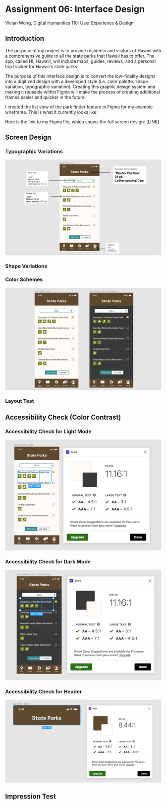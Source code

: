 # Assignment 06: Interface Design
Vivian Wong, Digital Humanities 110: User Experience & Design

## Introduction
The purpose of my project is to provide residents and visitors of Hawaii with a comprehensive guide to all the state parks that Hawaii has to offer. The app, called HI, Hawaii!, will include maps, guides, reviews, and a personal trip tracker for Hawaii's state parks. 

The purpose of this interface design is to convert the low-fidelity designs into a digitized design with a developed style (i.e. color palette, shape variation, typographic variation). Creating this graphic design system and making it reusable within Figma will make the process of creating additional frames easier and quicker in the future. 

I created the list view of the park finder feature in Figma for my example wireframe. This is what it currently looks like:

Here is the link to my Figma file, which shows the full screen design: [LINK]

## Screen Design

### Typographic Variations
![typographic variation](TypographicVariation.png)

### Shape Variations


### Color Schemes
![light and dark modes](LightandDarkModes.png)

### Layout Test

## Accessibility Check (Color Contrast)
### Accessibility Check for Light Mode
![light mode accessibility check text](LightModeColorContrast.png)

### Accessibility Check for Dark Mode
![dark mode accessibility check text](DarkModeColorContrast.png)

### Accessibility Check for Header
![header bar text](NavBarColorContrast.png)

## Impression Test

